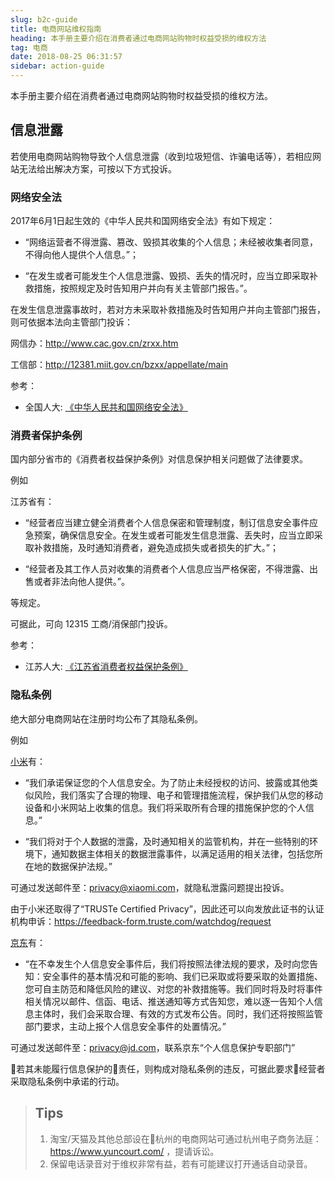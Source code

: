 ```yaml
---
slug: b2c-guide
title: 电商网站维权指南
heading: 本手册主要介绍在消费者通过电商网站购物时权益受损的维权方法
tag: 电商
date: 2018-08-25 06:31:57
sidebar: action-guide
---
```


本手册主要介绍在消费者通过电商网站购物时权益受损的维权方法。

## 信息泄露

若使用电商网站购物导致个人信息泄露（收到垃圾短信、诈骗电话等），若相应网站无法给出解决方案，可按以下方式投诉。

### 网络安全法

2017年6月1日起生效的《中华人民共和国网络安全法》有如下规定：

* “网络运营者不得泄露、篡改、毁损其收集的个人信息；未经被收集者同意，不得向他人提供个人信息。”；

* “在发生或者可能发生个人信息泄露、毁损、丢失的情况时，应当立即采取补救措施，按照规定及时告知用户并向有关主管部门报告。”。

在发生信息泄露事故时，若对方未采取补救措施及时告知用户并向主管部门报告，则可依据本法向主管部门投诉：

网信办：http://www.cac.gov.cn/zrxx.htm

工信部：http://12381.miit.gov.cn/bzxx/appellate/main


参考：

- 全国人大: [《中华人民共和国网络安全法》](http://www.npc.gov.cn/npc/xinwen/2016-11/07/content_2001605.htm)


### 消费者保护条例

国内部分省市的《消费者权益保护条例》对信息保护相关问题做了法律要求。

例如

江苏省有：

* “经营者应当建立健全消费者个人信息保密和管理制度，制订信息安全事件应急预案，确保信息安全。在发生或者可能发生信息泄露、丢失时，应当立即采取补救措施，及时通知消费者，避免造成损失或者损失的扩大。”；

* “经营者及其工作人员对收集的消费者个人信息应当严格保密，不得泄露、出售或者非法向他人提供。”。

等规定。

可据此，可向 12315 工商/消保部门投诉。

参考：
- 江苏人大: [《江苏省消费者权益保护条例》](http://www.jsrd.gov.cn/zyfb/sjfg/201704/t20170406_458147.shtml)


### 隐私条例

绝大部分电商网站在注册时均公布了其隐私条例。

例如

[小米](http://www.miui.com/res/doc/privacy/cn.html)有：

* “我们承诺保证您的个人信息安全。为了防止未经授权的访问、披露或其他类似风险，我们落实了合理的物理、电子和管理措施流程，保护我们从您的移动设备和小米网站上收集的信息。我们将采取所有合理的措施保护您的个人信息。”

* “我们将对于个人数据的泄露，及时通知相关的监管机构，并在一些特别的环境下，通知数据主体相关的数据泄露事件，以满足适用的相关法律，包括您所在地的数据保护法规。”

可通过发送邮件至：privacy@xiaomi.com，就隐私泄露问题提出投诉。

由于小米还取得了“TRUSTe Certified Privacy”，因此还可以向发放此证书的认证机构申诉：https://feedback-form.truste.com/watchdog/request


[京东](https://about.jd.com/privacy/)有：

* “在不幸发生个人信息安全事件后，我们将按照法律法规的要求，及时向您告知：安全事件的基本情况和可能的影响、我们已采取或将要采取的处置措施、您可自主防范和降低风险的建议、对您的补救措施等。我们同时将及时将事件相关情况以邮件、信函、电话、推送通知等方式告知您，难以逐一告知个人信息主体时，我们会采取合理、有效的方式发布公告。同时，我们还将按照监管部门要求，主动上报个人信息安全事件的处置情况。”

可通过发送邮件至：privacy@jd.com，联系京东“个人信息保护专职部门”


若其未能履行信息保护的责任，则构成对隐私条例的违反，可据此要求经营者采取隐私条例中承诺的行动。

> ## Tips
>
> 1.  淘宝/天猫及其他总部设在杭州的电商网站可通过杭州电子商务法庭：https://www.yuncourt.com/ ，提请诉讼。
> 2.  保留电话录音对于维权非常有益，若有可能建议打开通话自动录音。
